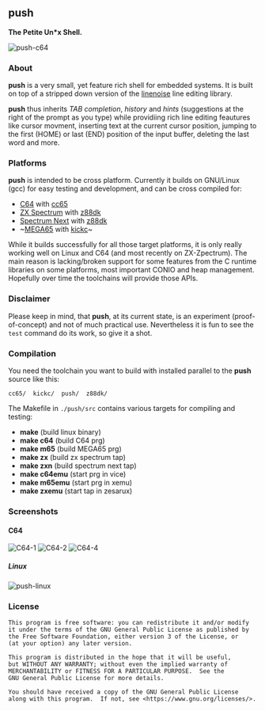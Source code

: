 ## push

**The Petite Un\*x Shell.**

![push-c64](https://user-images.githubusercontent.com/1909551/113136556-ca459300-9223-11eb-81ac-aa7be3cb86ae.png)

### About

**push** is a very small, yet feature rich shell for embedded
systems. It is built on top of a stripped down version of the
[linenoise](https://github.com/antirez/linenoise) line editing
library.

**push** thus inherits *TAB completion*, *history* and *hints*
(suggestions at the right of the prompt as you type) while
providiing rich line editing feautures like cursor movment, inserting
text at the current cursor position, jumping to the first (HOME) or
last (END) position of the input buffer, deleting the last word and
more.

### Platforms

**push** is intended to be cross platform. Currently it builds on
GNU/Linux (gcc) for easy testing and development, and can be cross
compiled for:

* [C64](wikipedia.org/wiki/Commodore_64) with [cc65](cc65.org)
* [ZX Spectrum](wikipedia.org/wiki/ZX_Spectrum) with [z88dk](z88dk.org)
* [Spectrum Next](www.specnext.com/about/) with [z88dk](z88dk.org)
* ~[MEGA65](mega65.org) with [kickc](gitlab.com/camelot/kickc)~

While it builds successfully for all those target platforms, it is only
really working well on Linux and C64 (and most recently on ZX-Zpectrum).
The main reason is lacking/broken support for some features from the C
runtime libraries on some platforms, most important CONIO and heap
management. Hopefully over time the toolchains will provide those APIs.

### Disclaimer

Please keep in mind, that **push**, at its current state, is an experiment
(proof-of-concept) and not of much practical use. Nevertheless it is fun to
see the `test` command do its work, so give it a shot.

### Compilation

You need the toolchain you want to build with installed parallel to the
**push** source like this:

```
cc65/  kickc/  push/  z88dk/
```

The Makefile in `./push/src` contains various targets for compiling and
testing:

* **make** (build linux binary)
* **make c64** (build C64 prg)
* **make m65** (build MEGA65 prg)
* **make zx** (build zx spectrum tap)
* **make zxn** (build spectrum next tap)
* **make c64emu** (start prg in vice)
* **make m65emu** (start prg in xemu)
* **make zxemu** (start tap in zesarux)

### Screenshots

#### C64

![C64-1](https://user-images.githubusercontent.com/1909551/113136210-5e632a80-9223-11eb-8d3c-99e896990f25.png)
![C64-2](https://user-images.githubusercontent.com/1909551/113136236-6a4eec80-9223-11eb-944a-c02050215299.png)
![C64-4](https://user-images.githubusercontent.com/1909551/113136267-78047200-9223-11eb-8e1f-762ee5b33faa.png)

##### Linux

![push-linux](https://user-images.githubusercontent.com/1909551/113136405-9a968b00-9223-11eb-828b-0295aa947608.png)

### License

    This program is free software: you can redistribute it and/or modify
    it under the terms of the GNU General Public License as published by
    the Free Software Foundation, either version 3 of the License, or
    (at your option) any later version.

    This program is distributed in the hope that it will be useful,
    but WITHOUT ANY WARRANTY; without even the implied warranty of
    MERCHANTABILITY or FITNESS FOR A PARTICULAR PURPOSE.  See the
    GNU General Public License for more details.

    You should have received a copy of the GNU General Public License
    along with this program.  If not, see <https://www.gnu.org/licenses/>.
